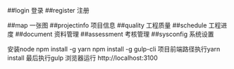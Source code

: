 ##login 登录
##register 注册

##map              一张图
##projectinfo       项目信息
##quality         工程质量
##schedule         工程进度
##document        资料管理
##assessment       考核管理
##sysconfig    系统设置

安装node
npm install -g yarn
npm install -g gulp-cli
项目前端路径执行yarn install
最后执行gulp
浏览器运行 http://localhost:3100

